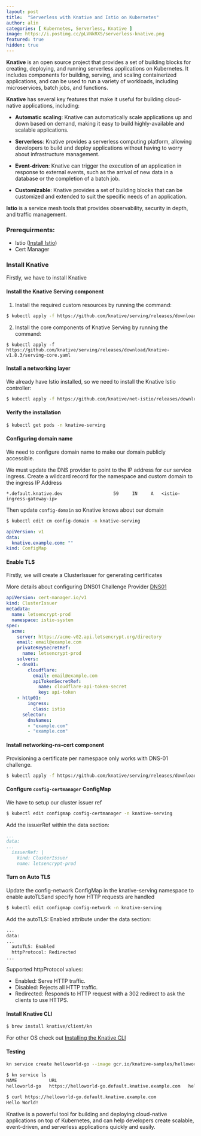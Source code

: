 ```yaml
---
layout: post
title:  "Serverless with Knative and Istio on Kubernetes"
author: alin
categories: [ Kubernetes, Serverless, Knative ]
image: https://i.postimg.cc/pLVNkRXS/serverless-knative.png
featured: true
hidden: true
---
```


**Knative** is an open source project that provides a set of building blocks for creating, deploying, and running serverless applications on Kubernetes. It includes components for building, serving, and scaling containerized applications, and can be used to run a variety of workloads, including microservices, batch jobs, and functions.


**Knative** has several key features that make it useful for building cloud-native applications, including:

- **Automatic scaling**: Knative can automatically scale applications up and down based on demand, making it easy to build highly-available and scalable applications.

- **Serverless**: Knative provides a serverless computing platform, allowing developers to build and deploy applications without having to worry about infrastructure management.

- **Event-driven**: Knative can trigger the execution of an application in response to external events, such as the arrival of new data in a database or the completion of a batch job.

- **Customizable**: Knative provides a set of building blocks that can be customized and extended to suit the specific needs of an application.

**Istio** is a service mesh tools that provides observability, security in depth, and traffic management.

### Prerequirments:
 - Istio ([Install Istio](https://dragomiralin.ro/install-istio-and-octavia-load-balancer))
 - Cert Manager

### Install Knative
Firstly, we have to install Knative

#### Install the Knative Serving component

1. Install the required custom resources by running the command:
```bash
$ kubectl apply -f https://github.com/knative/serving/releases/download/knative-v1.8.3/serving-crds.yaml
```
2. Install the core components of Knative Serving by running the command:
```
$ kubectl apply -f https://github.com/knative/serving/releases/download/knative-v1.8.3/serving-core.yaml
```

#### Install a networking layer
We already have Istio installed, so we need to install the Knative Istio controller:
```bash
$ kubectl apply -f https://github.com/knative/net-istio/releases/download/knative-v1.8.1/net-istio.yaml
```

#### Verify the installation
```bash
$ kubectl get pods -n knative-serving
```

#### Configuring domain name
We need to configure domain name to make our domain publicly accessible.

We must update the DNS provider to point to the IP address for our service ingress.
Create a wildcard record for the namespace and custom domain to the ingress IP Address
```
*.default.knative.dev                   59     IN     A   <istio-ingress-gateway-ip>
```

Then update `config-domain` so Knative knows about our domain
```bash
$ kubectl edit cm config-domain -n knative-serving
```

```yaml
apiVersion: v1
data:
  knative.example.com: ""
kind: ConfigMap
```

#### Enable TLS
Firstly, we will create a ClusterIssuer for generating certificates

More details about configuring DNS01 Challenge Provider [DNS01](https://cert-manager.io/docs/configuration/acme/dns01/)

```yaml
apiVersion: cert-manager.io/v1
kind: ClusterIssuer
metadata:
  name: letsencrypt-prod
  namespace: istio-system
spec:
  acme:
    server: https://acme-v02.api.letsencrypt.org/directory
    email: email@example.com
    privateKeySecretRef:
      name: letsencrypt-prod
    solvers:
    - dns01:
        cloudflare:
          email: email@example.com
          apiTokenSecretRef:
            name: cloudflare-api-token-secret
            key: api-token
    - http01:
        ingress:
          class: istio
      selector:
        dnsNames:
        - "example.com"
        - "example.com"
```
#### Install networking-ns-cert component 
Provisioning a certificate per namespace only works with DNS-01 challenge. 

```bash
$ kubectl apply -f https://github.com/knative/serving/releases/download/v0.21.0/serving-nscert.yaml
```

#### Configure `config-certmanager` ConfigMap 
We have to setup our cluster issuer ref
```bash
$ kubectl edit configmap config-certmanager -n knative-serving
```

Add the issuerRef within the data section:
```yaml
...
data:
...
  issuerRef: |
    kind: ClusterIssuer
    name: letsencrypt-prod
```

#### Turn on Auto TLS 
Update the config-network ConfigMap in the knative-serving namespace to enable autoTLSand specify how HTTP requests are handled

```bash
$ kubectl edit configmap config-network -n knative-serving
```

Add the autoTLS: Enabled attribute under the data section:
```bash
...
data:
...
  autoTLS: Enabled
  httpProtocol: Redirected
...
```

Supported httpProtocol values:

- Enabled: Serve HTTP traffic.
- Disabled: Rejects all HTTP traffic.
- Redirected: Responds to HTTP request with a 302 redirect to ask the clients to use HTTPS.

#### Install Knative CLI
```bash
$ brew install knative/client/kn
```
For other OS check out [Installing the Knative CLI](https://knative.dev/docs/client/install-kn/)

#### Testing
```bash
kn service create helloworld-go --image gcr.io/knative-samples/helloworld-go --env TARGET="World"
```

```bash
$ kn service ls
NAME            URL                                                                 LATEST                AGE   CONDITIONS   READY   REASON
helloworld-go   https://helloworld-go.default.knative.example.com   helloworld-go-00001   15h   3 OK / 3     True    
```

```bash
$ curl https://helloworld-go.default.knative.example.com
Hello World!
```

Knative is a powerful tool for building and deploying cloud-native applications on top of Kubernetes, and can help developers create scalable, event-driven, and serverless applications quickly and easily.